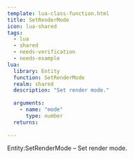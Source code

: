 ```yaml
---
template: lua-class-function.html
title: SetRenderMode
icon: lua-shared
tags:
  - lua
  - shared
  - needs-verification
  - needs-example
lua:
  library: Entity
  function: SetRenderMode
  realm: shared
  description: "Set render mode."
  
  arguments:
    - name: "mode"
      type: number
  returns:
    
---
```


<div class="lua__search__keywords">
Entity:SetRenderMode &#x2013; Set render mode.
</div>
